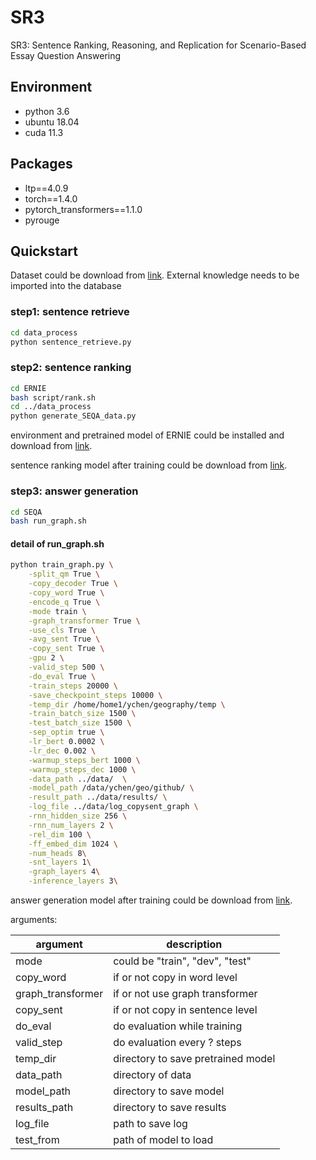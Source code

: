 # SR3

SR3: Sentence Ranking, Reasoning, and Replication for Scenario-Based Essay Question Answering

## Environment

- python 3.6
- ubuntu 18.04
- cuda 11.3

## Packages

- ltp==4.0.9
- torch==1.4.0
- pytorch_transformers==1.1.0
- pyrouge

## Quickstart

Dataset could be download from [link](https://github.com/nju-websoft/GeoSEQA).
External knowledge needs to be imported into the database

### step1: sentence retrieve

```bash
cd data_process
python sentence_retrieve.py
```

### step2: sentence ranking

```bash
cd ERNIE
bash script/rank.sh
cd ../data_process
python generate_SEQA_data.py
```

environment and pretrained model of ERNIE could be installed and download from [link](https://github.com/PaddlePaddle/ERNIE).

sentence ranking model after training could be download from [link](https://drive.google.com/file/d/1noA5I7jlqglSrfjb1GsWy7qcHtGF6QXc/view?usp=sharing).

### step3: answer generation

```bash
cd SEQA
bash run_graph.sh
```

#### detail of run_graph.sh

```bash
python train_graph.py \
    -split_qm True \
    -copy_decoder True \
    -copy_word True \
    -encode_q True \
    -mode train \
    -graph_transformer True \
    -use_cls True \
    -avg_sent True \
    -copy_sent True \
    -gpu 2 \
    -valid_step 500 \
    -do_eval True \
    -train_steps 20000 \
    -save_checkpoint_steps 10000 \
    -temp_dir /home/home1/ychen/geography/temp \
    -train_batch_size 1500 \
    -test_batch_size 1500 \
    -sep_optim true \
    -lr_bert 0.0002 \
    -lr_dec 0.002 \
    -warmup_steps_bert 1000 \
    -warmup_steps_dec 1000 \
    -data_path ../data/  \
    -model_path /data/ychen/geo/github/ \
    -result_path ../data/results/ \
    -log_file ../data/log_copysent_graph \
    -rnn_hidden_size 256 \
    -rnn_num_layers 2 \
    -rel_dim 100 \
    -ff_embed_dim 1024 \
    -num_heads 8\
    -snt_layers 1\
    -graph_layers 4\
    -inference_layers 3\
```
answer generation model after training could be download from [link](https://drive.google.com/file/d/11VKNSdH9NxerKcZf3Tql26-qa1-XcghD/view?usp=sharing).

arguments:

| argument          | description                        |
| ----------------- | ---------------------------------- |
| mode              | could be "train", "dev", "test"    |
| copy_word         | if or not copy in word level       |
| graph_transformer | if or not use graph transformer    |
| copy_sent         | if or not copy in sentence level   |
| do_eval           | do evaluation while training       |
| valid_step        | do evaluation every ? steps        |
| temp_dir          | directory to save pretrained model |
| data_path         | directory of data                  |
| model_path        | directory to save model            |
| results_path      | directory to save results          |
| log_file          | path to save log                   |
| test_from         | path of model to load              |


